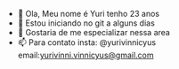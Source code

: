 - 👋 Ola, Meu nome é Yuri tenho 23 anos 
- 👀 Estou iniciando no git a alguns dias
- 🌱 Gostaria de me especializar nessa area
- 📫 Para contato
 insta: @yurivinnicyus	email:yurivinni.vinnicyus@gmail.com

<!---
yurivinn/yurivinn is a ✨ special ✨ repository because its `README.md` (this file) appears on your GitHub profile.
You can click the Preview link to take a look at your changes.
--->
